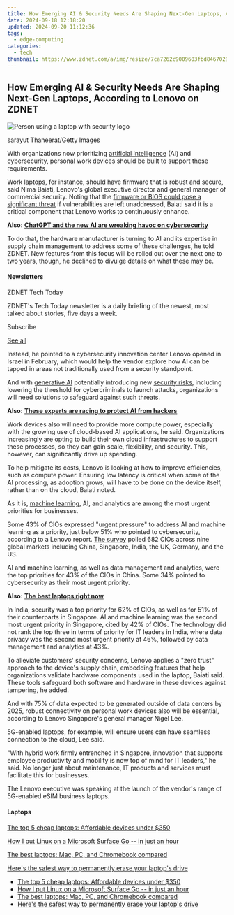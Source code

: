 ```yaml
---
title: How Emerging AI & Security Needs Are Shaping Next-Gen Laptops, According to Lenovo on ZDNET
date: 2024-09-18 12:18:20
updated: 2024-09-20 11:12:36
tags:
  - edge-computing
categories:
  - tech
thumbnail: https://www.zdnet.com/a/img/resize/7ca7262c9009603fbd8467029277ea351a0680ab/2023/07/27/89da4a7c-8167-4487-a8d9-ae0670cec091/gettyimages-1199270450.jpg?width=170&height=128&fit=crop&auto=webp
---
```


## How Emerging AI & Security Needs Are Shaping Next-Gen Laptops, According to Lenovo on ZDNET

![Person using a laptop with security logo](https://www.zdnet.com/a/img/resize/eb7174c5a70eccfdfcc7054c73aef2f3b0798c9d/2023/07/27/89da4a7c-8167-4487-a8d9-ae0670cec091/gettyimages-1199270450.jpg?auto=webp&width=1280)

sarayut Thaneerat/Getty Images

With organizations now prioritizing [artificial intelligence](https://www.zdnet.com/article/what-is-ai-heres-everything-you-need-to-know-about-artificial-intelligence/) (AI) and cybersecurity, personal work devices should be built to support these requirements. 

Work laptops, for instance, should have firmware that is robust and secure, said Nima Baiati, Lenovo's global executive director and general manager of commercial security. Noting that the [firmware or BIOS could pose a significant threat](https://www.zdnet.com/article/lenovo-patches-uefi-vulnerabilities-impacting-millions-of-device-users-worldwide/) if vulnerabilities are left unaddressed, Baiati said it is a critical component that Lenovo works to continuously enhance. 

**Also:** [**ChatGPT and the new AI are wreaking havoc on cybersecurity**](https://www.zdnet.com/article/chatgpt-and-the-new-ai-are-wreaking-havoc-on-cybersecurity/)

To do that, the hardware manufacturer is turning to AI and its expertise in supply chain management to address some of these challenges, he told ZDNET. New features from this focus will be rolled out over the next one to two years, though, he declined to divulge details on what these may be. 

#### Newsletters

ZDNET Tech Today

ZDNET's Tech Today newsletter is a daily briefing of the newest, most talked about stories, five days a week.

 Subscribe

[See all](https://www.zdnet.com/newsletters/)

Instead, he pointed to a cybersecurity innovation center Lenovo opened in Israel in February, which would help the vendor explore how AI can be tapped in areas not traditionally used from a security standpoint. 

And with [generative AI](https://www.zdnet.com/article/what-is-generative-ai-and-why-is-it-so-popular-heres-everything-you-need-to-know/) potentially introducing new [security risks](https://www.zdnet.com/article/most-lauded-chatgpt-capability-also-brings-big-risk-to-businesses/), including lowering the threshold for cybercriminals to launch attacks, organizations will need solutions to safeguard against such threats. 

**Also:** [**These experts are racing to protect AI from hackers**](https://www.zdnet.com/in-depth/innovation/these-experts-are-racing-to-protect-ai-from-hackers-time-is-running-out/)

Work devices also will need to provide more compute power, especially with the growing use of cloud-based AI applications, he said. Organizations increasingly are opting to build their own cloud infrastructures to support these processes, so they can gain scale, flexibility, and security. This, however, can significantly drive up spending.

To help mitigate its costs, Lenovo is looking at how to improve efficiencies, such as compute power. Ensuring low latency is critical when some of the AI processing, as adoption grows, will have to be done on the device itself, rather than on the cloud, Baiati noted. 

As it is, [machine learning](https://www.zdnet.com/article/what-is-machine-learning-everything-you-need-to-know/), AI, and analytics are among the most urgent priorities for businesses. 

Some 43% of CIOs expressed "urgent pressure" to address AI and machine learning as a priority, just below 51% who pointed to cybersecurity, according to a Lenovo report. [The survey](https://shop-links.co/link/?exclusive=1&publisher_slug=itechdaily19598&url=https%3A%2F%2Ftechtoday.lenovo.com%2Fus%2Fen%2Fcio-insights) polled 682 CIOs across nine global markets including China, Singapore, India, the UK, Germany, and the US. 

AI and machine learning, as well as data management and analytics, were the top priorities for 43% of the CIOs in China. Some 34% pointed to cybersecurity as their most urgent priority. 

**Also:** [**The best laptops right now**](https://www.zdnet.com/article/best-laptop/)

In India, security was a top priority for 62% of CIOs, as well as for 51% of their counterparts in Singapore. AI and machine learning was the second most urgent priority in Singapore, cited by 42% of CIOs. The technology did not rank the top three in terms of priority for IT leaders in India, where data privacy was the second most urgent priority at 46%, followed by data management and analytics at 43%. 

To alleviate customers' security concerns, Lenovo applies a "zero trust" approach to the device's supply chain, embedding features that help organizations validate hardware components used in the laptop, Baiati said. These tools safeguard both software and hardware in these devices against tampering, he added.

And with 75% of data expected to be generated outside of data centers by 2025, robust connectivity on personal work devices also will be essential, according to Lenovo Singapore's general manager Nigel Lee. 

5G-enabled laptops, for example, will ensure users can have seamless connection to the cloud, Lee said. 

"With hybrid work firmly entrenched in Singapore, innovation that supports employee productivity and mobility is now top of mind for IT leaders," he said. No longer just about maintenance, IT products and services must facilitate this for businesses. 

The Lenovo executive was speaking at the launch of the vendor's range of 5G-enabled eSIM business laptops. 

#### Laptops

[The top 5 cheap laptops: Affordable devices under $350](https://www.zdnet.com/article/best-cheap-laptop/ "The top 5 cheap laptops: Affordable devices under $350")

[How I put Linux on a Microsoft Surface Go -- in just an hour](https://www.zdnet.com/article/how-i-put-linux-on-a-microsoft-surface-go-in-just-an-hour/ "How I put Linux on a Microsoft Surface Go -- in just an hour")

[The best laptops: Mac, PC, and Chromebook compared](https://www.zdnet.com/article/best-laptop/ "The best laptops: Mac, PC, and Chromebook compared")

[Here's the safest way to permanently erase your laptop's drive](https://www.zdnet.com/article/wiping-a-windows-laptop-heres-the-safest-free-way-to-erase-your-personal-data/ "Here's the safest way to permanently erase your laptop's drive")

* [The top 5 cheap laptops: Affordable devices under $350](https://www.zdnet.com/article/best-cheap-laptop/ "The top 5 cheap laptops: Affordable devices under $350")
* [How I put Linux on a Microsoft Surface Go -- in just an hour](https://www.zdnet.com/article/how-i-put-linux-on-a-microsoft-surface-go-in-just-an-hour/ "How I put Linux on a Microsoft Surface Go -- in just an hour")
* [The best laptops: Mac, PC, and Chromebook compared](https://www.zdnet.com/article/best-laptop/ "The best laptops: Mac, PC, and Chromebook compared")
* [Here's the safest way to permanently erase your laptop's drive](https://www.zdnet.com/article/wiping-a-windows-laptop-heres-the-safest-free-way-to-erase-your-personal-data/ "Here's the safest way to permanently erase your laptop's drive")

<ins class="adsbygoogle"
     style="display:block"
     data-ad-format="autorelaxed"
     data-ad-client="ca-pub-7571918770474297"
     data-ad-slot="1223367746"></ins>



<ins class="adsbygoogle"
     style="display:block"
     data-ad-client="ca-pub-7571918770474297"
     data-ad-slot="8358498916"
     data-ad-format="auto"
     data-full-width-responsive="true"></ins>
